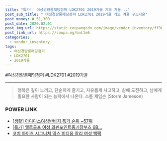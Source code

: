 ```yaml
--- 
title: "특가!  여성경량롱패딩점퍼 LDK2701 2019가을 기모 겨울..." 
post_sub_title: " 여성경량롱패딩점퍼 LDK2701 2019가을 기모 겨울 구스다운" 
post_money: ₩ 51,300 
post_date: 2020.02.01 
post_img_url: https://static.coupangcdn.com/image/vendor_inventory/ff38/6ed57b93f05e70396b8db042302d87305c2e24cd47ae67432c54d3049ae1.jpg 
post_link_url: https://coupa.ng/bnL1m6 
categories: 
  - vendor_inventory 
tags: 
  - 여성경량롱패딩점퍼 
  - LDK2701 
  - 2019가을 
--- 
```

  #여성경량롱패딩점퍼 #LDK2701 #2019가을 
<hr> 

> 행복은 깊이 느끼고, 단순하게 즐기고, 자유롭게 사고하고, 삶에 도전하고, 남에게 필요한 사람이 되는 능력에서 나온다. 스톰 제임슨 (Storm Jameson) 


### POWER LINK

* <a href="https://blog.naver.com/sakai111/221788328312" target="_blank"> [생활] 아디다스여성반바지 특가 순위 ~57위</a>
* <a href="https://blog.naver.com/an0733/221787896394" target="_blank">[특가] 엘르골프 여성 와펜포인트중기장부츠 6B...</a>
* <a href="https://blog.naver.com/santokki14/221780415332" target="_blank">코치 아이즈 시그니처 믹스 미디움 찰리 여성 백팩</a>
